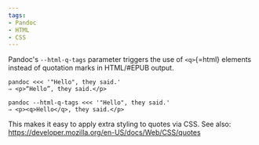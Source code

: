 ```yaml
---
tags:
- Pandoc
- HTML
- CSS
---
```


Pandoc's `--html-q-tags` parameter triggers the use of `<q>`{=html}
elements instead of quotation marks in HTML/#EPUB output.

    pandoc <<< '"Hello", they said.'
    ⇒ <p>“Hello”, they said.</p>

    pandoc --html-q-tags <<< '"Hello", they said.'
    ⇒ <p><q>Hello</q>, they said.</p>

This makes it easy to apply extra styling to quotes via CSS. See also:
https://developer.mozilla.org/en-US/docs/Web/CSS/quotes
